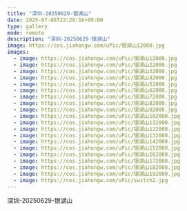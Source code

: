 ```yaml
---
title: "深圳-20250629-银湖山"
date: 2025-07-06T22:20:16+09:00
type: gallery
mode: remote
description: "深圳-20250629-银湖山"
image: https://cos.jiahongw.com/uPic/银湖山12000.jpg
images:
  - image: https://cos.jiahongw.com/uPic/银湖山12000.jpg
  - image: https://cos.jiahongw.com/uPic/银湖山22000.jpg
  - image: https://cos.jiahongw.com/uPic/银湖山32000.jpg
  - image: https://cos.jiahongw.com/uPic/银湖山42000.jpg
  - image: https://cos.jiahongw.com/uPic/银湖山52000.jpg
  - image: https://cos.jiahongw.com/uPic/银湖山62000.jpg
  - image: https://cos.jiahongw.com/uPic/银湖山72000.jpg
  - image: https://cos.jiahongw.com/uPic/银湖山82000.jpg
  - image: https://cos.jiahongw.com/uPic/银湖山92000.jpg
  - image: https://cos.jiahongw.com/uPic/银湖山102000.jpg
  - image: https://cos.jiahongw.com/uPic/银湖山112000.jpg
  - image: https://cos.jiahongw.com/uPic/银湖山122000.jpg
  - image: https://cos.jiahongw.com/uPic/银湖山132000.jpg
  - image: https://cos.jiahongw.com/uPic/银湖山142000.jpg
  - image: https://cos.jiahongw.com/uPic/银湖山152000.jpg
  - image: https://cos.jiahongw.com/uPic/银湖山162000.jpg
  - image: https://cos.jiahongw.com/uPic/银湖山172000.jpg
  - image: https://cos.jiahongw.com/uPic/银湖山182000.jpg
  - image: https://cos.jiahongw.com/uPic/银湖山192000.jpg
  - image: https://cos.jiahongw.com/uPic/switch2.jpg
---
```


深圳-20250629-银湖山